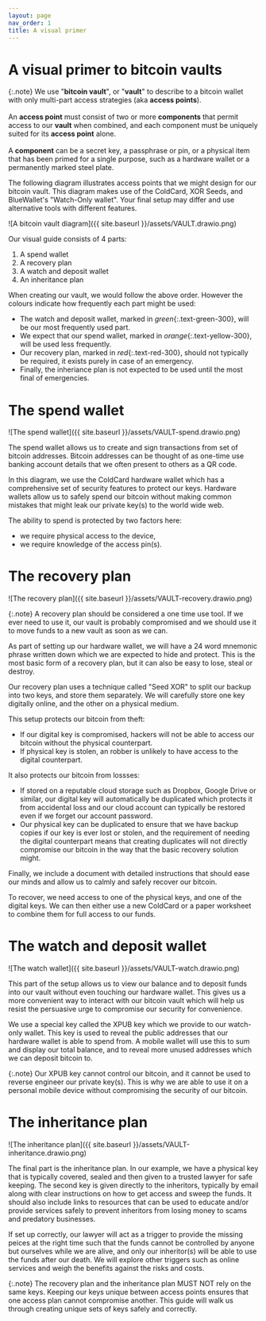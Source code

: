 ```yaml
---
layout: page
nav_order: 1
title: A visual primer
---
```

# A visual primer to bitcoin vaults

{:.note}
We use "**bitcoin vault**", or "**vault**" to describe to a bitcoin wallet with only multi-part access strategies (aka **access points**).\
\
An **access point** must consist of two or more **components** that permit access to our **vault** when combined, and each component must be uniquely suited for its **access point** alone.\
\
A **component** can be a secret key, a passphrase or pin, or a physical item that has been primed for a single purpose, such as a hardware wallet or a permanently marked steel plate.

The following diagram illustrates access points that we might design for our bitcoin vault. This diagram makes use of the ColdCard, XOR Seeds, and BlueWallet's "Watch-Only wallet". Your final setup may differ and use alternative tools with different features.

![A bitcoin vault diagram]({{ site.baseurl }}/assets/VAULT.drawio.png)

Our visual guide consists of 4 parts:

1. A spend wallet
2. A recovery plan
3. A watch and deposit wallet
4. An inheritance plan

When creating our vault, we would follow the above order. However the colours indicate how frequently each part might be used:

- The watch and deposit wallet, marked in *green*{:.text-green-300}, will be our most frequently used part.
- We expect that our spend wallet, marked in *orange*{:.text-yellow-300}, will be used less frequently.
- Our recovery plan, marked in *red*{:.text-red-300}, should not typically be required, it exists purely in case of an emergency.
- Finally, the inheriance plan is not expected to be used until the most final of emergencies.

# The spend wallet
![The spend wallet]({{ site.baseurl }}/assets/VAULT-spend.drawio.png)

The spend wallet allows us to create and sign transactions from set of bitcoin addresses. Bitcoin addresses can be thought of as one-time use banking account details that we often present to others as a QR code.

In this diagram, we use the ColdCard hardware wallet which has a comprehensive set of security features to protect our keys. Hardware wallets allow us to safely spend our bitcoin without making common mistakes that might leak our private key(s) to the world wide web.

The ability to spend is protected by two factors here: 
- we require physical access to the device, 
- we require knowledge of the access pin(s).

# The recovery plan
![The recovery plan]({{ site.baseurl }}/assets/VAULT-recovery.drawio.png)

{:.note}
A recovery plan should be considered a one time use tool. If we ever need to use it, our vault is probably compromised and we should use it to move funds to a new vault as soon as we can.

As part of setting up our hardware wallet, we will have a 24 word mnemonic phrase written down which we are expected to hide and protect. This is the most basic form of a recovery plan, but it can also be easy to lose, steal or destroy.

Our recovery plan uses a technique called "Seed XOR" to split our backup into two keys, and store them separately. We will carefully store one key digitally online, and the other on a physical medium.

This setup protects our bitcoin from theft:
- If our digital key is compromised, hackers will not be able to access our bitcoin without the physical counterpart.
- If physical key is stolen, an robber is unlikely to have access to the digital counterpart.

It also protects our bitcoin from lossses:

- If stored on a reputable cloud storage such as Dropbox, Google Drive or similar, our digital key will automatically be duplicated which protects it from accidental loss and our cloud account can typically be restored even if we forget our account password.
- Our physical key can be duplicated to ensure that we have backup copies if our key is ever lost or stolen, and the requirement of needing the digital counterpart means that creating duplicates will not directly compromise our bitcoin in the way that the basic recovery solution might.

Finally, we include a document with detailed instructions that should ease our minds and allow us to calmly and safely recover our bitcoin.

To recover, we need access to one of the physical keys, and one of the digital keys. We can then either use a new ColdCard or a paper worksheet to combine them for full access to our funds.

# The watch and deposit wallet
![The watch wallet]({{ site.baseurl }}/assets/VAULT-watch.drawio.png)

This part of the setup allows us to view our balance and to deposit funds into our vault without even touching our hardware wallet. This gives us a more convenient way to interact with our bitcoin vault which will help us resist the persuasive urge to compromise our security for convenience.

We use a special key called the XPUB key which we provide to our watch-only wallet. This key is used to reveal the public addresses that our hardware wallet is able to spend from. A mobile wallet will use this to sum and display our total balance, and to reveal more unused addresses which we can deposit bitcoin to.

{:.note}
Our XPUB key cannot control our bitcoin, and it cannot be used to reverse engineer our private key(s). This is why we are able to use it on a personal mobile device without compromising the security of our bitcoin.

# The inheritance plan
![The inheritance plan]({{ site.baseurl }}/assets/VAULT-inheritance.drawio.png)

The final part is the inheritance plan. In our example, we have a physical key that is typically covered, sealed and then given to a trusted lawyer for safe keeping. The second key is given directly to the inheritors, typically by email along with clear instructions on how to get access and sweep the funds. It should also include links to resources that can be used to educate and/or provide services safely to prevent inheritors from losing money to scams and predatory businesses.

If set up correctly, our lawyer will act as a trigger to provide the missing peices at the right time such that the funds cannot be controlled by anyone but ourselves while we are alive, and only our inheritor(s) will be able to use the funds after our death. We will explore other triggers such as online services and weigh the benefits against the risks and costs.

{:.note}
The recovery plan and the inheritance plan MUST NOT rely on the same keys. Keeping our keys unique between access points ensures that one access plan cannot compromise another. This guide will walk us through creating unique sets of keys safely and correctly.